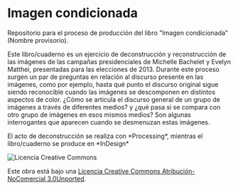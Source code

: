 # Imagen condicionada

Repositorio para el proceso de producción del libro "Imagen condicionada"
(Nombre provisorio).

Este libro/cuaderno es un ejercicio de deconstrucción y reconstrucción de las
imágenes de las campañas presidenciales de Michelle Bachelet y Evelyn Matthei,
presentadas para las elecciones de 2013. Durante este proceso surgen un par de
preguntas en relación al discurso presente en las imágenes, como por ejemplo,
hasta qué punto el discurso original sigue siendo reconocible cuando las
imágenes se descomponen en distintos aspectos de color. ¿Cómo se articula el
discurso general de un grupo de imágenes a través de diferentes medios? y ¿qué
pasa si se compara con otro grupo de imágenes en esos mismos medios? Son algunas
interrogantes que aparecen cuando se desmenuzan estas imágenes.

El acto de deconstrucción se realiza con \*Processing\*, mientras el
libro/cuaderno se produce en \*InDesign\*

![Licencia Creative Commons](http://i.creativecommons.org/l/by-nc/3.0/88x31.png)

Este obra está bajo una [Licencia Creative Commons Atribución-NoComercial 3.0Unported][].

  [Licencia Creative Commons Atribución-NoComercial 3.0Unported]: http://creativecommons.org/licenses/by-nc/3.0/deed.es
